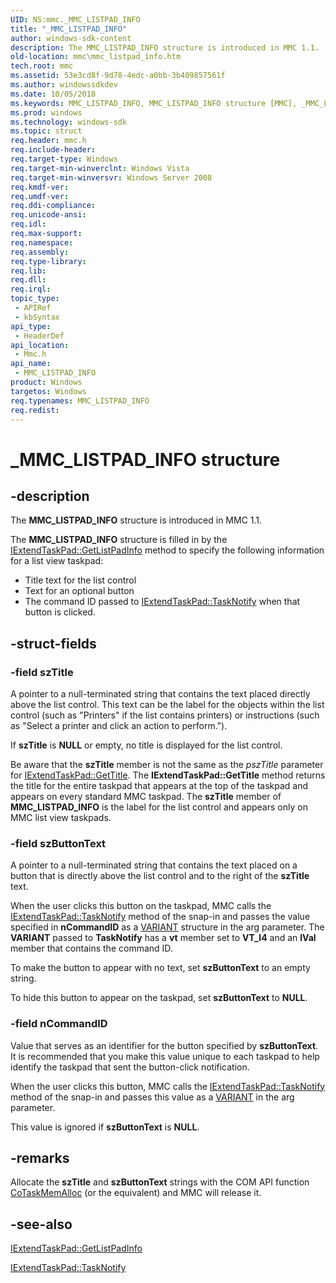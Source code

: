 ```yaml
---
UID: NS:mmc._MMC_LISTPAD_INFO
title: "_MMC_LISTPAD_INFO"
author: windows-sdk-content
description: The MMC_LISTPAD_INFO structure is introduced in MMC 1.1.
old-location: mmc\mmc_listpad_info.htm
tech.root: mmc
ms.assetid: 53e3cd8f-9d78-4edc-a0bb-3b409857561f
ms.author: windowssdkdev
ms.date: 10/05/2018
ms.keywords: MMC_LISTPAD_INFO, MMC_LISTPAD_INFO structure [MMC], _MMC_LISTPAD_INFO, _slate_mmc_listpad_info, mmc.mmc_listpad_info, mmc/MMC_LISTPAD_INFO
ms.prod: windows
ms.technology: windows-sdk
ms.topic: struct
req.header: mmc.h
req.include-header: 
req.target-type: Windows
req.target-min-winverclnt: Windows Vista
req.target-min-winversvr: Windows Server 2008
req.kmdf-ver: 
req.umdf-ver: 
req.ddi-compliance: 
req.unicode-ansi: 
req.idl: 
req.max-support: 
req.namespace: 
req.assembly: 
req.type-library: 
req.lib: 
req.dll: 
req.irql: 
topic_type:
 - APIRef
 - kbSyntax
api_type:
 - HeaderDef
api_location:
 - Mmc.h
api_name:
 - MMC_LISTPAD_INFO
product: Windows
targetos: Windows
req.typenames: MMC_LISTPAD_INFO
req.redist: 
---
```


# _MMC_LISTPAD_INFO structure


## -description


The 
<b>MMC_LISTPAD_INFO</b> structure is introduced in MMC 1.1.

The 
<b>MMC_LISTPAD_INFO</b> structure is filled in by the 
<a href="https://msdn.microsoft.com/73e9d281-9bf9-4a50-b3e8-226ed3593f7a">IExtendTaskPad::GetListPadInfo</a> method to specify the following information for a list view taskpad:
<ul>
<li>Title text for the list control</li>
<li>Text for an optional button</li>
<li>The command ID passed to 
<a href="https://msdn.microsoft.com/c20d87f9-a5a0-41b9-b343-a11e8b41ed71">IExtendTaskPad::TaskNotify</a> when that button is clicked.</li>
</ul>

## -struct-fields




### -field szTitle

A pointer to a null-terminated string that contains the text placed directly above the list control. This text can be the label for the objects within the list control (such as "Printers" if the list contains printers) or instructions (such as "Select a printer and click an action to perform.").

If <b>szTitle</b> is <b>NULL</b> or empty, no title is displayed for the list control.

Be aware that the <b>szTitle</b> member is not the same as the <i>pszTitle</i> parameter for 
<a href="https://msdn.microsoft.com/d04eb4fe-bcb2-457f-8d22-434352068056">IExtendTaskPad::GetTitle</a>. The <b>IExtendTaskPad::GetTitle</b> method returns the title for the entire taskpad that appears at the top of the taskpad and appears on every standard MMC taskpad. The <b>szTitle</b> member of 
<b>MMC_LISTPAD_INFO</b> is the label for the list control and appears only on MMC list view taskpads.


### -field szButtonText

A pointer to a null-terminated string that contains the text placed on a button that is directly above the list control and to the right of the <b>szTitle</b> text.

When the user clicks this button on the taskpad, MMC calls the 
<a href="https://msdn.microsoft.com/c20d87f9-a5a0-41b9-b343-a11e8b41ed71">IExtendTaskPad::TaskNotify</a> method of the snap-in and passes the value specified in <b>nCommandID</b> as a <a href="https://msdn.microsoft.com/e305240e-9e11-4006-98cc-26f4932d2118">VARIANT</a> structure in the arg parameter. The <b>VARIANT</b> passed to 
<b>TaskNotify</b> has a <b>vt</b> member set to <b>VT_I4</b> and an <b>lVal</b> member that contains the command ID.

To make the button to appear with no text, set <b>szButtonText</b> to an empty string.

To hide this button to appear on the taskpad, set <b>szButtonText</b> to <b>NULL</b>.


### -field nCommandID

Value that serves as an identifier for the button specified by <b>szButtonText</b>. It is recommended that you make this value unique to each taskpad to help identify the taskpad that sent the button-click notification.

When the user clicks this button, MMC calls the <a href="https://msdn.microsoft.com/c20d87f9-a5a0-41b9-b343-a11e8b41ed71">IExtendTaskPad::TaskNotify</a> method of the snap-in and passes this value as a <a href="https://msdn.microsoft.com/e305240e-9e11-4006-98cc-26f4932d2118">VARIANT</a> in the arg parameter.

This value is ignored if <b>szButtonText</b> is <b>NULL</b>.


## -remarks



Allocate the <b>szTitle</b> and <b>szButtonText</b> strings with the COM API function <a href="https://msdn.microsoft.com/c4cb588d-9482-4f90-a92e-75b604540d5c">CoTaskMemAlloc</a> (or the equivalent) and MMC will release it.




## -see-also




<a href="https://msdn.microsoft.com/73e9d281-9bf9-4a50-b3e8-226ed3593f7a">IExtendTaskPad::GetListPadInfo</a>



<a href="https://msdn.microsoft.com/c20d87f9-a5a0-41b9-b343-a11e8b41ed71">IExtendTaskPad::TaskNotify</a>
 

 

